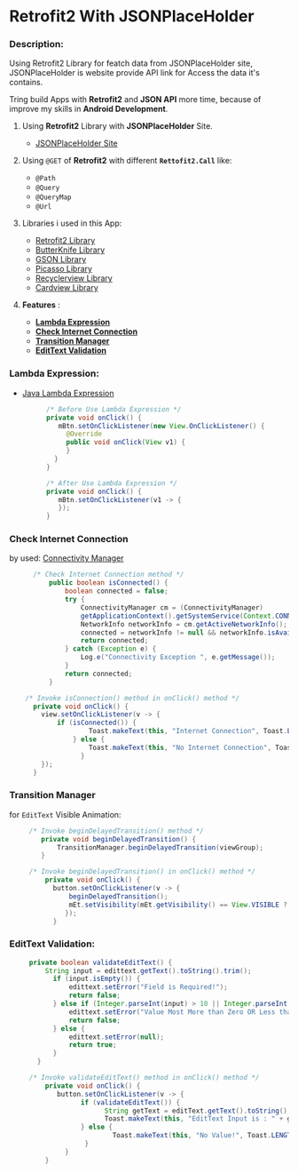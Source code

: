 # Retrofit2 With JSONPlaceHolder
### Description:
   Using Retrofit2 Library for featch data from JSONPlaceHolder site, 
     JSONPlaceHolder is website provide API link for Access the data it's contains.
  
  Tring build Apps with **Retrofit2** and **JSON API** more time, because of improve my skills in __Android Development__.    

1. Using __Retrofit2__ Library with **JSONPlaceHolder** Site.
      - [JSONPlaceHolder Site](https://jsonplaceholder.typicode.com "JSONPlaceHolder Site")
2. Using `@GET` of **Retrofit2** with different **`Rettofit2.Call`** like:
      - `@Path`
      - `@Query`
      - `@QueryMap`
      - `@Url`

3. Libraries i used in this App:      
      - [Retrofit2 Library](https://square.github.io/retrofit "Retrofit2 Library")
      - [ButterKnife Library](https://jakewharton.github.io/butterknife "ButterKnife Library")
      - [GSON Library](https://github.com/google/gson "GSON Library")
      - [Picasso Library](https://square.github.io/picasso "Picasso Library")
      - [Recyclerview Library](https://developer.android.com/guide/topics/ui/layout/recyclerview "Recyclerview Library")
      - [Cardview Library](https://developer.android.com/guide/topics/ui/layout/cardview "Cardview Library")
4. **Features** :
      - [**Lambda Expression**](#Java-Lambda-Expression)
      - [**Check Internet Connection**](#Check-Internet-Connection)
      - [**Transition Manager**](#Transition-Manager)
      - [**EditText Validation**](#EditText-Validation)
      
      
### Lambda Expression: 
  - [Java Lambda Expression](https://android.jlelse.eu/lambda-expressions-explained-283737e87ee0 "Java Lambda Expression")
      ```java 
            /* Before Use Lambda Expression */
            private void onClick() {
               mBtn.setOnClickListener(new View.OnClickListener() {
                 @Override
                 public void onClick(View v1) {
                 }
              }
            }

            /* After Use Lambda Expression */
            private void onClick() {
               mBtn.setOnClickListener(v1 -> {
               });
            }  
    ```        
      
### **Check Internet Connection** 
   by used: [Connectivity Manager](https://developer.android.com/training/monitoring-device-state/connectivity-status-type "Connectivity Manager")
 ```java
       /* Check Internet Connection method */
           public boolean isConnected() {
               boolean connected = false;
               try {
                   ConnectivityManager cm = (ConnectivityManager)
                   getApplicationContext().getSystemService(Context.CONNECTIVITY_SERVICE);
                   NetworkInfo networkInfo = cm.getActiveNetworkInfo();
                   connected = networkInfo != null && networkInfo.isAvailable() && networkInfo.isConnected();
                   return connected;
               } catch (Exception e) {
                   Log.e("Connectivity Exception ", e.getMessage());
               }
               return connected;
           }

     /* Invoke isConnection() method in onClick() method */
       private void onClick() {
         view.setOnClickListener(v -> {
             if (isConnected()) {
                     Toast.makeText(this, "Internet Connection", Toast.LENGTH_SHORT).show();
                 } else {
                     Toast.makeText(this, "No Internet Connection", Toast.LENGTH_SHORT).show();
                   }
         });
       }
   ```
### **Transition Manager**
  for `EditText` Visible Animation:
 ```java
      /* Invoke beginDelayedTransition() method */
         private void beginDelayedTransition() {
             TransitionManager.beginDelayedTransition(viewGroup);
         }

      /* Invoke beginDelayedTransition() in onClick() method */
          private void onClick() {
            button.setOnClickListener(v -> {
                beginDelayedTransition();
                mEt.setVisibility(mEt.getVisibility() == View.VISIBLE ? View.GONE : View.VISIBLE);
               });
            }
   ```      
### **EditText Validation**:
   ```java
        private boolean validateEditText() {
            String input = edittext.getText().toString().trim();
              if (input.isEmpty()) {
                  edittext.setError("Field is Required!");
                  return false;
              } else if (Integer.parseInt(input) > 10 || Integer.parseInt(input) < 1) {
                  edittext.setError("Value Most More than Zero OR Less than 10");
                  return false;
              } else {
                  edittext.setError(null);
                  return true;
              }
          }

        /* Invoke validateEditText() method in onClick() method */
            private void onClick() {
               button.setOnClickListener(v -> {
                     if (validateEditText()) {
                           String getText = editText.getText().toString().trim();
                           Toast.makeText(this, "EditText Input is : " + getText, Toast.LENGTH_SHORT).show();
                     } else {
                             Toast.makeText(this, "No Value!", Toast.LENGTH_SHORT).show();
                      }
                 }
            }
   ```
